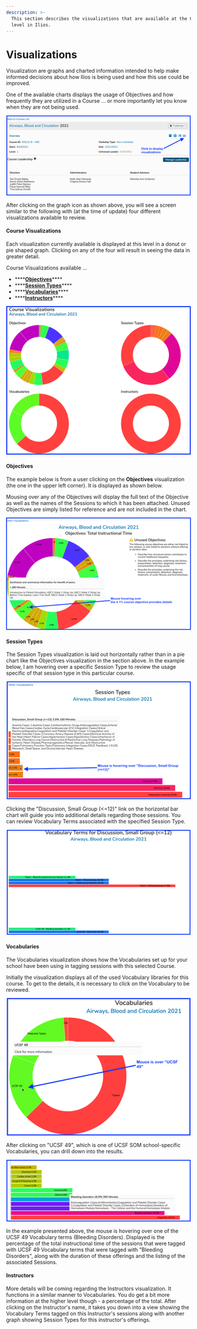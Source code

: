 ```yaml
---
description: >-
  This section describes the visualizations that are available at the Course
  level in Ilios.
---
```


# Visualizations

Visualization are graphs and charted information intended to help make informed decisions about how Ilios is being used and how this use could be improved.

One of the available charts displays the usage of Objectives and how frequently they are utilized in a Course ... or more importantly let you know when they are not being used.

![](../../.gitbook/assets/crs_vw_1.png)

After clicking on the graph icon as shown above, you will see a screen similar to the following with \(at the time of update\) four different visualizations available to review.

#### Course Visualizations

Each visualization currently available is displayed at this level in a donut or pie shaped graph. Clicking on any of the four will result in seeing the data in greater detail.

Course Visualizations available ...

* \*\*\*\*[**Objectives**](https://iliosproject.gitbook.io/ilios-user-guide/courses-and-sessions/courses/visualizations#objectives)\*\*\*\*
* \*\*\*\*[**Session Types**](https://iliosproject.gitbook.io/ilios-user-guide/courses-and-sessions/courses/visualizations#session-types)\*\*\*\*
* \*\*\*\*[**Vocabularies**](https://iliosproject.gitbook.io/ilios-user-guide/courses-and-sessions/courses/visualizations#vocabularies)\*\*\*\*
* \*\*\*\*[**Instructors**](https://iliosproject.gitbook.io/ilios-user-guide/courses-and-sessions/courses/visualizations#instructors)\*\*\*\*

![](../../.gitbook/assets/crs_visualizations1.png)

#### Objectives

The example below is from a user clicking on the **Objectives** visualization \(the one in the upper left corner\). It is displayed as shown below.

Mousing over any of the Objectives will display the full text of the Objective as well as the names of the Sessions to which it has been attached. Unused Objectives are simply listed for reference and are not included in the chart.

![](../../.gitbook/assets/obj_vis1.png)

#### Session Types

The Session Types visualization is laid out horizontally rather than in a pie chart like the Objectives visualization in the section above. In the example below, I am hovering over a specific Session Type to review the usage specific of that session type in this particular course. 

![Session Types \(higher level\)](../../.gitbook/assets/sess_type_viz1.png)

Clicking the "Discussion, Small Group \(&lt;=12\)" link on the horizontal bar chart will guide you into additional details regarding those sessions. You can review Vocabulary Terms associated with the specified Session Type.

![Session Types \(lower level\)](../../.gitbook/assets/voc_term_viz2.png)

#### Vocabularies

The Vocabularies visualization shows how the Vocabularies set up for your school have been using in tagging sessions with this selected Course.

Initially the visualization displays all of the used Vocabulary libraries for this course. To get to the details, it is necessary to click on the Vocabulary to be reviewed.

![Vocabulary Visualization \(top level\)](../../.gitbook/assets/vocab_viz1.png)

After clicking on "UCSF 49", which is one of UCSF SOM school-specific Vocabularies, you can drill down into the results.

![Vocabulary Visualization \(lower level\)](../../.gitbook/assets/vocab_viz2.png)

In the example presented above, the mouse is hovering over one of the UCSF 49 Vocabulary terms \(Bleeding Disorders\). Displayed is the percentage of the total instructional time of the sessions that were tagged with UCSF 49 Vocabulary terms that were tagged with "Bleeding Disorders", along with the duration of these offerings and the listing of the associated Sessions.

#### Instructors

More details will be coming regarding the Instructors visualization. It functions in a similar manner to Vocabularies. You do get a bit more information at the higher level though - a percentage of the total. After clicking on the Instructor's name, it takes you down into a view showing the Vocabulary Terms tagged on this Instructor's sessions along with another graph showing Session Types for this instructor's offerings.





